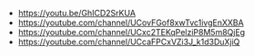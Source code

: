 * https://youtu.be/GhICD2SrKUA
* https://youtube.com/channel/UCovFGof8xwTvc1ivgEnXXBA
* https://youtube.com/channel/UCxc2TEKqPelziP8M5m8QjEg
* https://youtube.com/channel/UCcaFPCxVZi3J_k1d3DuXjiQ